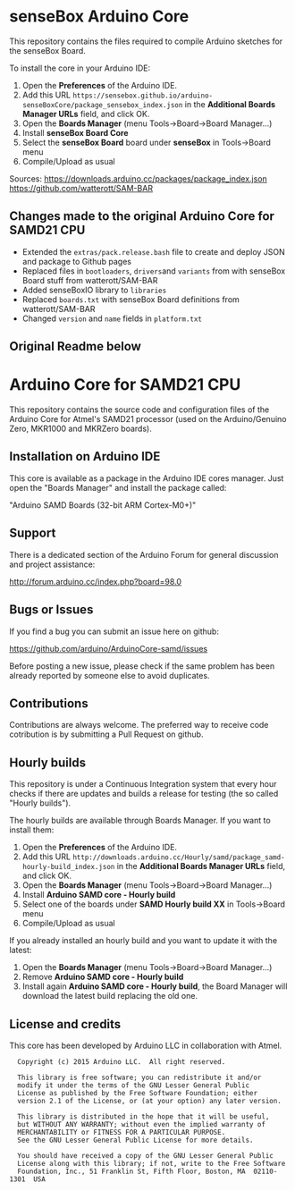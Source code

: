 # senseBox Arduino Core

This repository contains the files required to compile Arduino sketches for the senseBox Board.

To install the core in your Arduino IDE:
  1. Open the **Preferences** of the Arduino IDE.
  2. Add this URL `https://sensebox.github.io/arduino-senseBoxCore/package_sensebox_index.json` in the **Additional Boards Manager URLs** field, and click OK.
  3. Open the **Boards Manager** (menu Tools->Board->Board Manager...)
  4. Install **senseBox Board Core**
  5. Select the **senseBox Board** board under **senseBox** in Tools->Board menu
  6. Compile/Upload as usual

Sources:
https://downloads.arduino.cc/packages/package_index.json
https://github.com/watterott/SAM-BAR


## Changes made to the original Arduino Core for SAMD21 CPU
- Extended the `extras/pack.release.bash` file to create and deploy JSON and package to Github pages
- Replaced files in `bootloaders`, `drivers`and `variants` from with senseBox Board stuff from watterott/SAM-BAR
- Added senseBoxIO library to `libraries`
- Replaced `boards.txt` with senseBox Board definitions from watterott/SAM-BAR
- Changed `version` and `name` fields in `platform.txt`

Original Readme below
---

# Arduino Core for SAMD21 CPU

This repository contains the source code and configuration files of the Arduino Core
for Atmel's SAMD21 processor (used on the Arduino/Genuino Zero, MKR1000 and MKRZero boards).

## Installation on Arduino IDE

This core is available as a package in the Arduino IDE cores manager.
Just open the "Boards Manager" and install the package called:

"Arduino SAMD Boards (32-bit ARM Cortex-M0+)"

## Support

There is a dedicated section of the Arduino Forum for general discussion and project assistance:

http://forum.arduino.cc/index.php?board=98.0

## Bugs or Issues

If you find a bug you can submit an issue here on github:

https://github.com/arduino/ArduinoCore-samd/issues

Before posting a new issue, please check if the same problem has been already reported by someone else
to avoid duplicates.

## Contributions

Contributions are always welcome. The preferred way to receive code cotribution is by submitting a
Pull Request on github.

## Hourly builds

This repository is under a Continuous Integration system that every hour checks if there are updates and
builds a release for testing (the so called "Hourly builds").

The hourly builds are available through Boards Manager. If you want to install them:
  1. Open the **Preferences** of the Arduino IDE.
  2. Add this URL `http://downloads.arduino.cc/Hourly/samd/package_samd-hourly-build_index.json` in the **Additional Boards Manager URLs** field, and click OK.
  3. Open the **Boards Manager** (menu Tools->Board->Board Manager...)
  4. Install **Arduino SAMD core - Hourly build**
  5. Select one of the boards under **SAMD Hourly build XX** in Tools->Board menu
  6. Compile/Upload as usual

If you already installed an hourly build and you want to update it with the latest:
  1. Open the **Boards Manager** (menu Tools->Board->Board Manager...)
  2. Remove **Arduino SAMD core - Hourly build**
  3. Install again **Arduino SAMD core - Hourly build**, the Board Manager will download the latest build replacing the old one.

## License and credits

This core has been developed by Arduino LLC in collaboration with Atmel.

```
  Copyright (c) 2015 Arduino LLC.  All right reserved.

  This library is free software; you can redistribute it and/or
  modify it under the terms of the GNU Lesser General Public
  License as published by the Free Software Foundation; either
  version 2.1 of the License, or (at your option) any later version.

  This library is distributed in the hope that it will be useful,
  but WITHOUT ANY WARRANTY; without even the implied warranty of
  MERCHANTABILITY or FITNESS FOR A PARTICULAR PURPOSE.
  See the GNU Lesser General Public License for more details.

  You should have received a copy of the GNU Lesser General Public
  License along with this library; if not, write to the Free Software
  Foundation, Inc., 51 Franklin St, Fifth Floor, Boston, MA  02110-1301  USA
```
